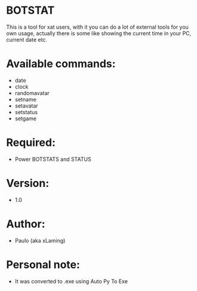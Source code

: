 # BOTSTAT

This is a tool for xat users, with it you can do a lot of external tools for you own usage, actually there is some like showing the current time in your PC, current date etc.

# Available commands:
* date
* clock
* randomavatar
* setname
* setavatar
* setstatus
* setgame

# Required:
* Power BOTSTATS and STATUS

# Version:
* 1.0

# Author:
* Paulo (aka xLaming)

# Personal note:
* It was converted to .exe using Auto Py To Exe
